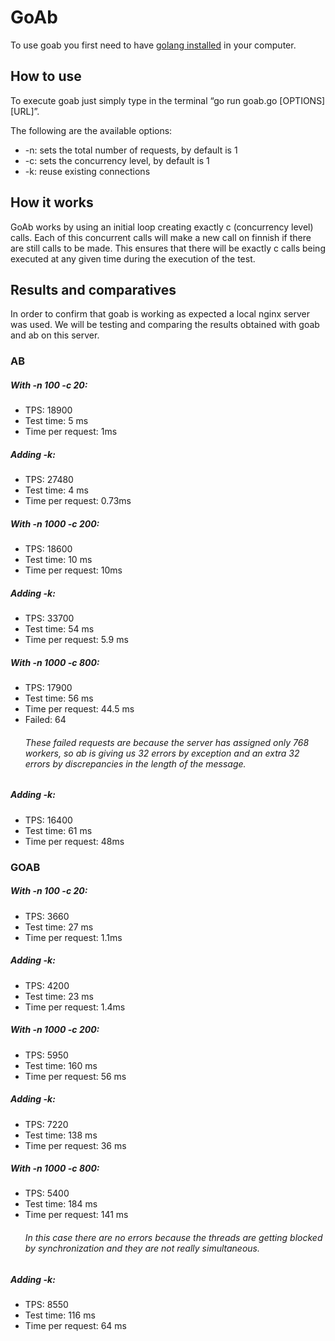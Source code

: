 # GoAb
To use goab you first need to have [golang installed](https://go.dev/doc/install) in your computer.

## How to use
To execute goab just simply type in the terminal “go run goab.go [OPTIONS] [URL]”. 

The following are the available options:
* -n: sets the total number of requests, by default is 1
* -c: sets the concurrency level, by default is 1
* -k: reuse existing connections
## How it works
GoAb works by using an initial loop creating exactly c (concurrency level) calls. Each of this concurrent calls will make a new call on finnish if there are still calls to be made. This ensures that there will be exactly c calls being executed at any given time during the execution of the test. 
## Results and comparatives
In order to confirm that goab is working as expected a local nginx server was used. We will be testing and comparing the results obtained with goab and ab on this server. 
### AB
##### With -n 100 -c 20:
* TPS: 18900
* Test time: 5 ms
* Time per request: 1ms
##### Adding -k:
* TPS: 27480
* Test time: 4 ms
* Time per request: 0.73ms
##### With -n 1000 -c 200:
* TPS: 18600
* Test time: 10 ms
* Time per request: 10ms
##### Adding -k:
* TPS: 33700
* Test time: 54 ms
* Time per request: 5.9 ms
##### With -n 1000 -c 800:
* TPS: 17900
* Test time: 56 ms
* Time per request: 44.5 ms
* Failed: 64
  ###### These failed requests are because the server has assigned only 768 workers, so ab is giving us 32 errors by exception and an extra 32 errors by discrepancies in the length of the message.
##### Adding -k:
* TPS: 16400
* Test time: 61 ms
* Time per request: 48ms

### GOAB
##### With -n 100 -c 20:
* TPS: 3660
* Test time: 27 ms
* Time per request: 1.1ms
##### Adding -k:
* TPS: 4200
* Test time: 23 ms
* Time per request: 1.4ms
##### With -n 1000 -c 200:
* TPS: 5950
* Test time: 160 ms
* Time per request: 56 ms
##### Adding -k:
* TPS: 7220
* Test time: 138 ms
* Time per request: 36 ms  
##### With -n 1000 -c 800:
* TPS: 5400
* Test time: 184 ms
* Time per request: 141 ms
  ###### In this case there are no errors because the threads are getting blocked by synchronization and they are not really simultaneous.
##### Adding -k:
* TPS: 8550
* Test time: 116 ms
* Time per request: 64 ms 
